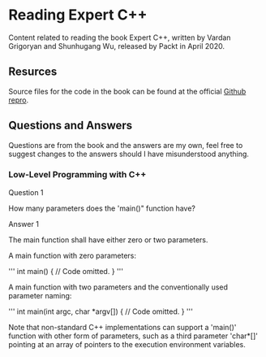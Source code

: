 # Reading Expert C++

Content related to reading the book Expert C++, written by Vardan Grigoryan and Shunhugang Wu, released by Packt in April 2020.

## Resurces

Source files for the code in the book can be found at the official [Github repro](https://github.com/PacktPublishing/Expert-CPP).

## Questions and Answers

Questions are from the book and the answers are my own, feel free to suggest changes to the answers should I have misunderstood anything.

### Low-Level Programming with C++

Question 1

How many parameters does the 'main()" function have?

Answer 1

The main function shall have either zero or two parameters.

A main function with zero parameters:

'''
int main()
{
    // Code omitted.
}
'''

A main function with two parameters and the conventionally used parameter naming:

'''
int main(int argc, char *argv[])
{
    // Code omitted.
}
'''

Note that non-standard C++ implementations can support a 'main()' function with other form of parameters, such as a third parameter 'char*[]' pointing at an array of pointers to the execution environment variables.
